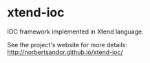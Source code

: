 # xtend-ioc

IOC framework implemented in Xtend language.

See the project's website for more details: http://norbertsandor.github.io/xtend-ioc/
